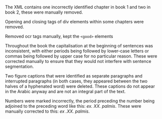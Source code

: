 The XML contains one incorrectly identified chapter in book 1 and two in book 2, these were manually removed.

Opening and closing tags of div elements within some chapters were removed.

Removed ocr tags manually, kept the `<good>` elements

Throughout the book the capitalisation at the beginning of sentences was inconsistent, with either periods being followed by lower-case letters or commas being followed by upper case for no particular reason. These were corrected manually to ensure that they would not interfere with sentence segmentation.

Two figure captions that were identified as separate paragraphs and interrupted paragraphs (in both cases, they appeared between the two halves of a hyphenated word) were deleted. These captions do not appear in the Arabic anyway and are not an integral part of the text.

Numbers were marked incorrectly, the period preceding the number being adjoined to the preceding word like this: *ex. XX. palmis*. These were manually corrected to this: *ex .XX. palmis*.
